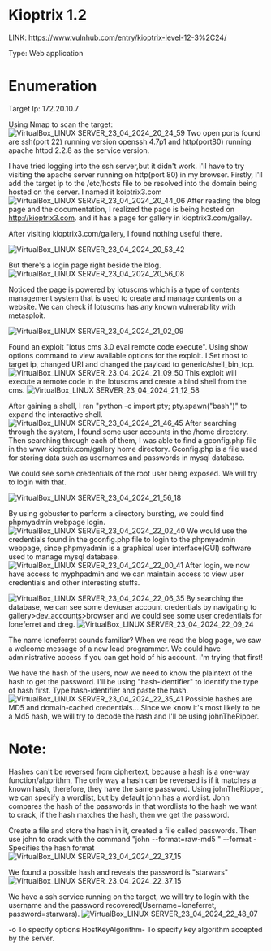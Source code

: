 # Kioptrix 1.2

LINK: https://www.vulnhub.com/entry/kioptrix-level-12-3%2C24/

Type: Web application

# Enumeration
 Target Ip: 172.20.10.7
 
 Using Nmap to scan the target:
 ![VirtualBox_LINUX SERVER_23_04_2024_20_24_59](https://github.com/Fernandez99fc/cybersec/assets/172477285/25555fe8-cd02-4c36-b1ab-1f425c176d5a)
Two open ports found are ssh(port 22) running version openssh 4.7p1 and http(port80) running apache httpd 2.2.8 as the service version.

I have tried logging into the ssh server,but it didn't work. I'll have to try visiting the apache server running on http(port 80) in my browser. Firstly, I'll add the target ip to the /etc/hosts file to be resolved into the domain being hosted on the server. I named it koiptrix3.com
![VirtualBox_LINUX SERVER_23_04_2024_20_44_06](https://github.com/Fernandez99fc/cybersec/assets/172477285/bdcc1795-c4bb-48b8-87a7-da92aa588a66)
After reading the blog page and the documentation, I realized the page is being hosted on http://kioptrix3.com. and it has a page for gallery in kioptrix3.com/galley.

After visiting kioptrix3.com/gallery, I found nothing useful there.

![VirtualBox_LINUX SERVER_23_04_2024_20_53_42](https://github.com/Fernandez99fc/cybersec/assets/172477285/2a67190c-0016-4de6-8bae-0428e32e46dd)

But there's a login page right beside the blog.
![VirtualBox_LINUX SERVER_23_04_2024_20_56_08](https://github.com/Fernandez99fc/cybersec/assets/172477285/3e2c400b-059e-4864-ab4e-add22e895400)

Noticed the page is powered by lotuscms which is a type of contents management system that is used to create and manage contents on a website. We can check if lotuscms has any known vulnerability with metasploit. 

![VirtualBox_LINUX SERVER_23_04_2024_21_02_09](https://github.com/Fernandez99fc/cybersec/assets/172477285/6b7cb7e5-ed11-42e4-b083-4e68cacb8da0)

Found an exploit "lotus cms 3.0 eval remote code execute". Using show options command to view available options for the exploit. I Set rhost to target ip, changed URI and changed the payload to generic/shell_bin_tcp.
![VirtualBox_LINUX SERVER_23_04_2024_21_09_50](https://github.com/Fernandez99fc/cybersec/assets/172477285/e932de46-35bf-4304-b05f-7f78631818e2)
This exploit will execute a remote code in the lotuscms and create a bind shell from the cms.
![VirtualBox_LINUX SERVER_23_04_2024_21_12_58](https://github.com/Fernandez99fc/cybersec/assets/172477285/8a967676-870b-40ca-9d2f-2a2fc56e4a8b)

After gaining a shell, I ran "python -c import pty; pty.spawn("bash")" to expand the interactive shell.
![VirtualBox_LINUX SERVER_23_04_2024_21_46_45](https://github.com/Fernandez99fc/cybersec/assets/172477285/3a557098-efb0-4241-ab07-c29865f08b7e)
After searching through the system, I found some user accounts in the /home directory. Then searching through each of them, I was able to find a gconfig.php file in the www kioptrix.com/gallery home directory. Gconfig.php is a file used for storing data such as usernames and passwords in mysql database.

We could see some credentials of the root user being exposed. We will try to login with that.

![VirtualBox_LINUX SERVER_23_04_2024_21_56_18](https://github.com/Fernandez99fc/cybersec/assets/172477285/c7f78b09-7a09-448a-ab41-3b2469c6537d)

By using gobuster to perform a directory bursting, we could find phpmyadmin webpage login. 
![VirtualBox_LINUX SERVER_23_04_2024_22_02_40](https://github.com/Fernandez99fc/cybersec/assets/172477285/2be90e6d-2884-4139-9672-9cc799432c56)
   We would use the credentials found in the gconfig.php file to login to the phpmyadmin webpage, since phpmyadmin is a graphical user interface(GUI) software used to manage mysql database.
![VirtualBox_LINUX SERVER_23_04_2024_22_00_41](https://github.com/Fernandez99fc/cybersec/assets/172477285/beebfea4-f860-4c4e-b054-22a6b0f6713f)
After login, we now have access to myphpadmin and we can maintain access to view user credentials and other interesting stuffs.

![VirtualBox_LINUX SERVER_23_04_2024_22_06_35](https://github.com/Fernandez99fc/cybersec/assets/172477285/e2fc3928-6e47-4451-a5ab-027a4e38643d)
By searching the database, we can see some dev/user account credentials by navigating to gallery>dev_accounts>browser and we could see some user credentials for loneferret and dreg. 
![VirtualBox_LINUX SERVER_23_04_2024_22_09_24](https://github.com/Fernandez99fc/cybersec/assets/172477285/657e290e-41a0-4eb9-aa8b-20d3836bb6e6)

The name loneferret sounds familiar? When we read the blog page, we saw a welcome message of a new lead programmer. We could have administrative access if you can get hold of his account. I'm trying that first!

We have the hash of the users, now we need to know the plaintext of the hash to get the password. I'll be using "hash-identifier" to identify the type of hash first. 
Type hash-identifier and paste the hash.
![VirtualBox_LINUX SERVER_23_04_2024_22_35_41](https://github.com/Fernandez99fc/cybersec/assets/172477285/ee4872de-43c1-4f6a-ae60-a06c6f14436d)
Possible hashes are MD5 and domain-cached credentials... Since we know it's most likely to be a Md5 hash, we will try to decode the hash and I'll be using johnTheRipper.

# Note: 
Hashes can't be reversed from ciphertext, because a hash is a one-way function/algorithm, The only way a hash can be reversed is if it matches a known hash, therefore, they have the same password.  Using johnTheRipper, we can specify a wordlist, but by default john has a wordlist. John compares the hash of the passwords in that wordlists to the hash we want to crack, if the hash matches the hash, then we get the password. 

Create a file and store the hash in it, created a file called passwords. Then use john to crack with the command "john --format=raw-md5 <file name>"
--format - Specifies the hash format
![VirtualBox_LINUX SERVER_23_04_2024_22_37_15](https://github.com/Fernandez99fc/cybersec/assets/172477285/b58a3713-d8bb-401d-92ed-2eb2d128b960)

We found a possible hash and reveals the password is "starwars"
![VirtualBox_LINUX SERVER_23_04_2024_22_37_15](https://github.com/Fernandez99fc/cybersec/assets/172477285/0aaabbbd-3136-46dc-b258-9c14f733499e)

We have a ssh service running on the target, we will try to login with the username and the password recovered(Username=loneferret, password=starwars).
![VirtualBox_LINUX SERVER_23_04_2024_22_48_07](https://github.com/Fernandez99fc/cybersec/assets/172477285/d85751fd-51a2-47ed-8a0c-865357bc1b16)

-o To specify options
HostKeyAlgorithm- To specify key algorithm accepted by the server.




